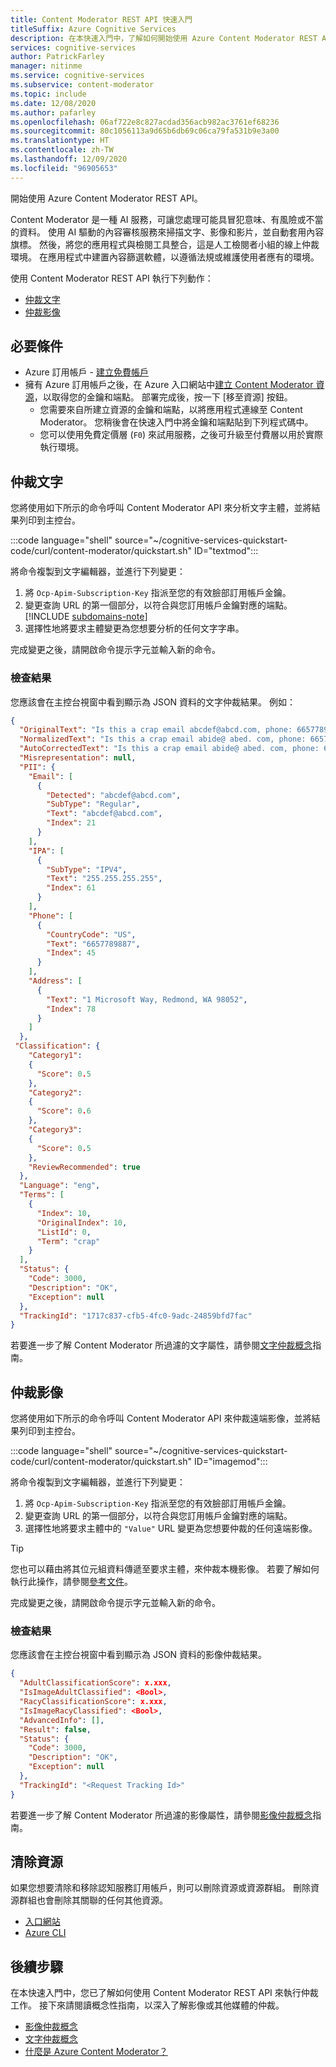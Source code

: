 ```yaml
---
title: Content Moderator REST API 快速入門
titleSuffix: Azure Cognitive Services
description: 在本快速入門中，了解如何開始使用 Azure Content Moderator REST API。 在應用程式中建置內容篩選軟體，以遵循法規或維護使用者應有的環境。
services: cognitive-services
author: PatrickFarley
manager: nitinme
ms.service: cognitive-services
ms.subservice: content-moderator
ms.topic: include
ms.date: 12/08/2020
ms.author: pafarley
ms.openlocfilehash: 06af722e8c827acdad356acb982ac3761ef68236
ms.sourcegitcommit: 80c1056113a9d65b6db69c06ca79fa531b9e3a00
ms.translationtype: HT
ms.contentlocale: zh-TW
ms.lasthandoff: 12/09/2020
ms.locfileid: "96905653"
---
```

開始使用 Azure Content Moderator REST API。 

Content Moderator 是一種 AI 服務，可讓您處理可能具冒犯意味、有風險或不當的資料。 使用 AI 驅動的內容審核服務來掃描文字、影像和影片，並自動套用內容旗標。 然後，將您的應用程式與檢閱工具整合，這是人工檢閱者小組的線上仲裁環境。 在應用程式中建置內容篩選軟體，以遵循法規或維護使用者應有的環境。

使用 Content Moderator REST API 執行下列動作：

* [仲裁文字](#moderate-text)
* [仲裁影像](#moderate-images)

## <a name="prerequisites"></a>必要條件

* Azure 訂用帳戶 - [建立免費帳戶](https://azure.microsoft.com/free/cognitive-services/)
* 擁有 Azure 訂用帳戶之後，在 Azure 入口網站中<a href="https://ms.portal.azure.com/#create/Microsoft.CognitiveServicesContentModerator"  title="建立 Content Moderator 資源"  target="_blank">建立 Content Moderator 資源<span class="docon docon-navigate-external x-hidden-focus"></span></a>，以取得您的金鑰和端點。 部署完成後，按一下 [移至資源] 按鈕。
    * 您需要來自所建立資源的金鑰和端點，以將應用程式連線至 Content Moderator。 您稍後會在快速入門中將金鑰和端點貼到下列程式碼中。
    * 您可以使用免費定價層 (`F0`) 來試用服務，之後可升級至付費層以用於實際執行環境。


## <a name="moderate-text"></a>仲裁文字

您將使用如下所示的命令呼叫 Content Moderator API 來分析文字主體，並將結果列印到主控台。

:::code language="shell" source="~/cognitive-services-quickstart-code/curl/content-moderator/quickstart.sh" ID="textmod":::

將命令複製到文字編輯器，並進行下列變更：

1. 將 `Ocp-Apim-Subscription-Key` 指派至您的有效臉部訂用帳戶金鑰。
1. 變更查詢 URL 的第一個部分，以符合與您訂用帳戶金鑰對應的端點。
   [!INCLUDE [subdomains-note](../../../../../includes/cognitive-services-custom-subdomains-note.md)]
1. 選擇性地將要求主體變更為您想要分析的任何文字字串。

完成變更之後，請開啟命令提示字元並輸入新的命令。 

### <a name="examine-the-results"></a>檢查結果

您應該會在主控台視窗中看到顯示為 JSON 資料的文字仲裁結果。 例如：

```json
{
  "OriginalText": "Is this a crap email abcdef@abcd.com, phone: 6657789887, IP: 255.255.255.255,\n1 Microsoft Way, Redmond, WA 98052\n",
  "NormalizedText": "Is this a crap email abide@ abed. com, phone: 6657789887, IP: 255. 255. 255. 255, \n1 Microsoft Way, Redmond, WA 98052",
  "AutoCorrectedText": "Is this a crap email abide@ abed. com, phone: 6657789887, IP: 255. 255. 255. 255, \n1 Microsoft Way, Redmond, WA 98052",
  "Misrepresentation": null,
  "PII": {
    "Email": [
      {
        "Detected": "abcdef@abcd.com",
        "SubType": "Regular",
        "Text": "abcdef@abcd.com",
        "Index": 21
      }
    ],
    "IPA": [
      {
        "SubType": "IPV4",
        "Text": "255.255.255.255",
        "Index": 61
      }
    ],
    "Phone": [
      {
        "CountryCode": "US",
        "Text": "6657789887",
        "Index": 45
      }
    ],
    "Address": [
      {
        "Text": "1 Microsoft Way, Redmond, WA 98052",
        "Index": 78
      }
    ]
  },
 "Classification": {
    "Category1": 
    {
      "Score": 0.5
    },
    "Category2": 
    {
      "Score": 0.6
    },
    "Category3": 
    {
      "Score": 0.5
    },
    "ReviewRecommended": true
  },
  "Language": "eng",
  "Terms": [
    {
      "Index": 10,
      "OriginalIndex": 10,
      "ListId": 0,
      "Term": "crap"
    }
  ],
  "Status": {
    "Code": 3000,
    "Description": "OK",
    "Exception": null
  },
  "TrackingId": "1717c837-cfb5-4fc0-9adc-24859bfd7fac"
}
```

若要進一步了解 Content Moderator 所過濾的文字屬性，請參閱[文字仲裁概念](../../text-moderation-api.md)指南。

## <a name="moderate-images"></a>仲裁影像

您將使用如下所示的命令呼叫 Content Moderator API 來仲裁遠端影像，並將結果列印到主控台。

:::code language="shell" source="~/cognitive-services-quickstart-code/curl/content-moderator/quickstart.sh" ID="imagemod":::

將命令複製到文字編輯器，並進行下列變更：

1. 將 `Ocp-Apim-Subscription-Key` 指派至您的有效臉部訂用帳戶金鑰。
1. 變更查詢 URL 的第一個部分，以符合與您訂用帳戶金鑰對應的端點。
1. 選擇性地將要求主體中的 `"Value"` URL 變更為您想要仲裁的任何遠端影像。

> [!TIP]
> 您也可以藉由將其位元組資料傳遞至要求主體，來仲裁本機影像。 若要了解如何執行此操作，請參閱[參考文件](https://westus.dev.cognitive.microsoft.com/docs/services/57cf753a3f9b070c105bd2c1/operations/57cf753a3f9b070868a1f66c)。

完成變更之後，請開啟命令提示字元並輸入新的命令。 

### <a name="examine-the-results"></a>檢查結果

您應該會在主控台視窗中看到顯示為 JSON 資料的影像仲裁結果。 

```json
{
  "AdultClassificationScore": x.xxx,
  "IsImageAdultClassified": <Bool>,
  "RacyClassificationScore": x.xxx,
  "IsImageRacyClassified": <Bool>,
  "AdvancedInfo": [],
  "Result": false,
  "Status": {
    "Code": 3000,
    "Description": "OK",
    "Exception": null
  },
  "TrackingId": "<Request Tracking Id>"
}
```

若要進一步了解 Content Moderator 所過濾的影像屬性，請參閱[影像仲裁概念](../../image-moderation-api.md)指南。

## <a name="clean-up-resources"></a>清除資源

如果您想要清除和移除認知服務訂用帳戶，則可以刪除資源或資源群組。 刪除資源群組也會刪除其關聯的任何其他資源。

* [入口網站](../../../cognitive-services-apis-create-account.md#clean-up-resources)
* [Azure CLI](../../../cognitive-services-apis-create-account-cli.md#clean-up-resources)

## <a name="next-steps"></a>後續步驟

在本快速入門中，您已了解如何使用 Content Moderator REST API 來執行仲裁工作。 接下來請閱讀概念性指南，以深入了解影像或其他媒體的仲裁。

* [影像仲裁概念](../../image-moderation-api.md)
* [文字仲裁概念](../../text-moderation-api.md)
* [什麼是 Azure Content Moderator？](../../overview.md)